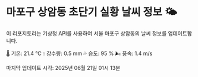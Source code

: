 
# 마포구 상암동 초단기 실황 날씨 정보 🌤️

이 리포지토리는 기상청 API를 사용하여 서울 마포구 상암동의 날씨 정보를 업데이트합니다. 

🌡️ 기온: 21.4 ℃
💧 강수량: 0.5 mm
💦 습도: 95 %
🌬️ 풍속: 1.4 m/s

마지막 업데이트 시각: 2025년 06월 21일 01시 13분    
